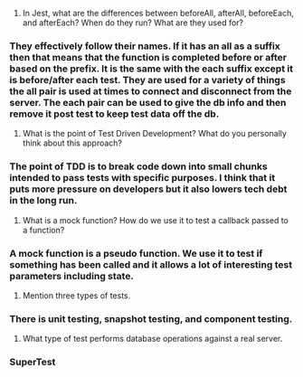 <!-- Answers to the Short Answer Essay Questions go here -->


1. In Jest, what are the differences between beforeAll, afterAll, beforeEach, and afterEach? When do they run? What are they used for?
### They effectively follow their names. If it has an all as a suffix then that means that the function is completed before or after based on the prefix. It is the same with the each suffix except it is before/after each test. They are used for a variety of things the all pair is used at times to connect and disconnect from the server. The each pair can be used to give the db info and then remove it post test to keep test data off the db.
1. What is the point of Test Driven Development? What do you personally think about this approach?
### The point of TDD is to break code down into small chunks intended to pass tests with specific purposes. I think that it puts more pressure on developers but it also lowers tech debt in the long run.
1. What is a mock function? How do we use it to test a callback passed to a function?
### A mock function is a pseudo function. We use it to test if something has been called and it allows a lot of interesting test parameters including state.
1. Mention three types of tests.
### There is unit testing, snapshot testing, and component testing. 
1. What type of test performs database operations against a real server.
### SuperTest
